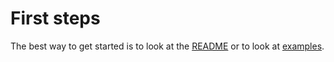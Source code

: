 # First steps

The best way to get started is to look at the [README](github.com/sachaguer/jaxili) or to look at [examples](https://jaxili.readthedocs.io/en/latest/manual/).